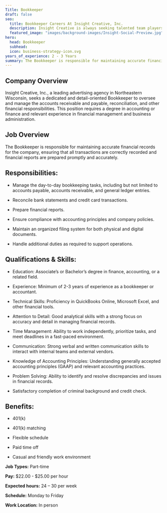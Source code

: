 ```yaml
---
Title: Bookkeeper
draft: false
seo:
  title: Bookkeeper Careers At Insight Creative, Inc.
  description: Insight Creative is always seeking talented team players! Browse marketing communications jobs in digital, web, copy, design & more in Green Bay, Wisconsin.
  featured_image: "images/background-images/Insight-Social-Preview.jpg"
hero:
  head: Bookkeeper
  subhead:
  icon: business-strategy-icon.svg
years_of_experience: 2 - 3 Years
summary: The Bookkeeper is responsible for maintaining accurate financial records for the company, ensuring that all transactions are correctly recorded and financial reports are prepared promptly and accurately.
---
```

## Company Overview

Insight Creative, Inc., a leading advertising agency in Northeastern Wisconsin, seeks a dedicated and detail-oriented Bookkeeper to oversee and manage the accounts receivable and payable, reconciliation, and other financial responsibilities. This position requires a degree in accounting or finance and relevant experience in financial management and business administration.

## Job Overview

The Bookkeeper is responsible for maintaining accurate financial records for the company, ensuring that all transactions are correctly recorded and financial reports are prepared promptly and accurately.

## Responsibilities:

* Manage the day-to-day bookkeeping tasks, including but not limited to accounts payable, accounts receivable, and general ledger entries.

* Reconcile bank statements and credit card transactions.

* Prepare financial reports.

* Ensure compliance with accounting principles and company policies.

* Maintain an organized filing system for both physical and digital documents.

* Handle additional duties as required to support operations.

## Qualifications & Skills:

* Education: Associate’s or Bachelor’s degree in finance, accounting, or a related field.

* Experience: Minimum of 2-3 years of experience as a bookkeeper or accountant.

* Technical Skills: Proficiency in QuickBooks Online, Microsoft Excel, and other financial tools.

* Attention to Detail: Good analytical skills with a strong focus on accuracy and detail in managing financial records.

* Time Management: Ability to work independently, prioritize tasks, and meet deadlines in a fast-paced environment.

* Communication: Strong verbal and written communication skills to interact with internal teams and external vendors.

* Knowledge of Accounting Principles: Understanding generally accepted accounting principles (GAAP) and relevant accounting practices.

* Problem Solving: Ability to identify and resolve discrepancies and issues in financial records.

* Satisfactory completion of criminal background and credit check.

## Benefits:

* 401(k)

* 401(k) matching

* Flexible schedule

* Paid time off

* Casual and friendly work environment

**Job Types:** Part-time

**Pay:** $22.00 - $25.00 per hour

**Expected hours:** 24 – 30 per week

**Schedule:** Monday to Friday

**Work Location:** In person